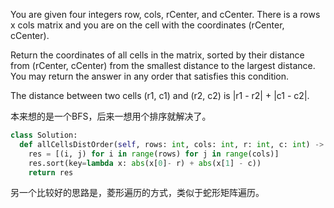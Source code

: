 You are given four integers row, cols, rCenter, and cCenter. There is a rows x cols matrix and you are on the cell with the coordinates (rCenter, cCenter).

Return the coordinates of all cells in the matrix, sorted by their distance from (rCenter, cCenter) from the smallest distance to the largest distance. You may return the answer in any order that satisfies this condition.

The distance between two cells (r1, c1) and (r2, c2) is |r1 - r2| + |c1 - c2|.

本来想的是一个BFS，后来一想用个排序就解决了。

```python
class Solution:
  def allCellsDistOrder(self, rows: int, cols: int, r: int, c: int) -> List[List[int]]:
    res = [(i, j) for i in range(rows) for j in range(cols)]
    res.sort(key=lambda x: abs(x[0]- r) + abs(x[1] - c))
    return res
```

另一个比较好的思路是，菱形遍历的方式，类似于蛇形矩阵遍历。
